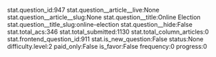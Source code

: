 stat.question_id:947
stat.question__article__live:None
stat.question__article__slug:None
stat.question__title:Online Election
stat.question__title_slug:online-election
stat.question__hide:False
stat.total_acs:346
stat.total_submitted:1130
stat.total_column_articles:0
stat.frontend_question_id:911
stat.is_new_question:False
status:None
difficulty.level:2
paid_only:False
is_favor:False
frequency:0
progress:0

